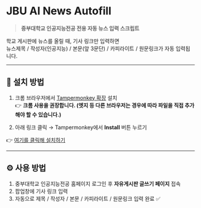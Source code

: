 # JBU AI News Autofill

> **중부대학교 인공지능전공 전용 자동 뉴스 입력 스크립트**  

학교 게시판에 뉴스를 올릴 때, 기사 링크만 입력하면  
뉴스제목 / 작성자(인공지능) / 본문(앞 3문단) / 카피라이트 / 원문링크가 자동 입력됩니다.  

---

## 🚀 설치 방법
1. 크롬 브라우저에서 [Tampermonkey 확장](https://www.tampermonkey.net/) 설치  
   👉 **크롬 사용을 권장합니다. (엣지 등 다른 브라우저는 경우에 따라 파일을 직접 추가해야 할 수 있습니다.)**  

2. 아래 링크 클릭 → Tampermonkey에서 **Install** 버튼 누르기  

👉 [여기를 클릭해 설치하기](https://github.com/durumi922/JBU-AI-News-Autofill/raw/refs/heads/main/jbu-news-autofill.user.js)

---

## ⚙️ 사용 방법
1. 중부대학교 인공지능전공 홈페이지 로그인 후 **자유게시판 글쓰기 페이지** 접속  
2. 팝업창에 기사 링크 입력  
3. 자동으로 제목 / 작성자 / 본문 / 카피라이트 / 원문링크 입력 완료 ✅
